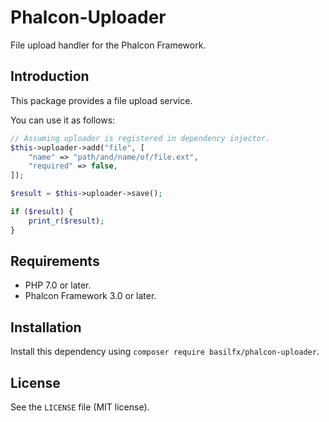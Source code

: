 # Phalcon-Uploader
File upload handler for the Phalcon Framework.

## Introduction
This package provides a file upload service.

You can use it as follows:

```php
// Assuming uploader is registered in dependency injector.
$this->uploader->add("file", [
    "name" => "path/and/name/of/file.ext",
    "required" => false,
]);

$result = $this->uploader->save();

if ($result) {
    print_r($result);
}
```

## Requirements
* PHP 7.0 or later.
* Phalcon Framework 3.0 or later.

## Installation
Install this dependency using `composer require basilfx/phalcon-uploader`.

## License
See the `LICENSE` file (MIT license).
